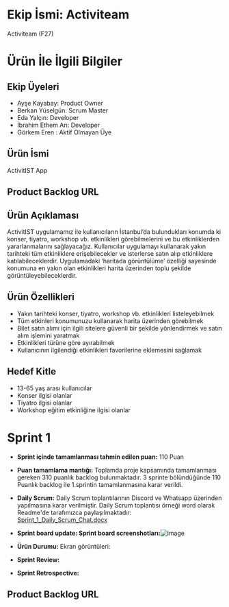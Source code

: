 # Ekip İsmi: Activiteam

Activiteam (F27)

# Ürün İle İlgili Bilgiler

## Ekip Üyeleri
- Ayşe Kayabay: Product Owner 
- Berkan Yüselgün: Scrum Master 
- Eda Yalçın: Developer
- İbrahim Ethem Arı: Developer
- Görkem Eren : Aktif Olmayan Üye

## Ürün İsmi
ActivitIST App

## Product Backlog URL

## Ürün Açıklaması
ActivitIST uygulamamız ile kullanıcıların İstanbul’da bulundukları konumda ki konser, tiyatro, workshop vb. etkinlikleri görebilmelerini ve bu etkinliklerden yararlanmalarını sağlayacağız. Kullanıcılar uygulamayı kullanarak yakın tarihteki tüm etkinliklere erişebilecekler ve isterlerse satın alıp etkinliklere katılabileceklerdir. Uygulamadaki ‘haritada görüntülüme’ özelliği sayesinde konumuna en yakın olan etkinlikleri harita üzerinden toplu şekilde görüntüleyebileceklerdir.

## Ürün Özellikleri
- Yakın tarihteki konser, tiyatro, workshop vb. etkinlikleri listeleyebilmek
- Tüm etkinleri konumunuzu kullanarak harita üzerinden görebilmek
- Bilet satın alımı için ilgili sitelere güvenli bir şekilde yönlendirmek ve satın alım işlemini yaratmak
- Etkinlikleri türüne göre ayırabilmek
- Kullanıcının ilgilendiği etkinlikleri favorilerine eklemesini sağlamak

## Hedef Kitle
- 13-65 yaş arası kullanıcılar
- Konser ilgisi olanlar
- Tiyatro ilgisi olanlar
- Workshop eğitim etkinliğine ilgisi olanlar

# Sprint 1
- **Sprint içinde tamamlanması tahmin edilen puan:**  110 Puan

- **Puan tamamlama mantığı:** Toplamda proje kapsamında tamamlanması gereken 310 puanlık backlog bulunmaktadır. 3 sprinte bölündüğünde 110 Puanlık backlog ile 1.sprintin tamamlanmasına karar verildi.
- **Daily Scrum:** Daily Scrum toplantılarının Discord ve Whatsapp üzerinden yapılmasına karar verilmiştir. Daily Scrum toplantısı örneği word olarak Readme'de tarafımızca paylaşılmaktadır: [Sprint_1_Daily_Scrum_Chat.docx](https://github.com/aysekayabay/akademi_bootcamp/files/11782758/Sprint_1_Daily_Scrum_Chat.docx)
- **Sprint board update: Sprint board screenshotları:**![image](https://github.com/aysekayabay/akademi_bootcamp/assets/135243791/fd4b5d81-9a06-4268-ba4a-22e4dc4775b1)

- **Ürün Durumu:** Ekran görüntüleri:
- **Sprint Review:**
- **Sprint Retrospective:**
## Product Backlog URL
